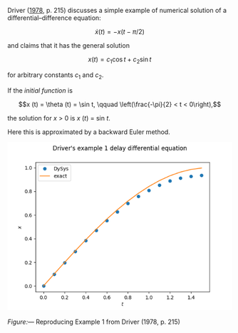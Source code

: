 Driver ([1978](references.rst), p. 215) discusses a simple example of
numerical solution of a differential–difference equation:
```math
\dot x (t) = -x (t - \pi / 2)
```
and claims that it has the general solution
```math
x (t) = c_1 \cos t + c_2 \sin t
```
for arbitrary constants $`c_1`$ and $`c_2`$.

If the *initial function* is
```math
x (t) = \theta (t) = \sin t, \qquad \left(\frac{-\pi}{2} < t < 0\right),
```
the solution for *x* > 0 is *x* (*t*) = sin *t*.

Here this is approximated by a backward Euler method.


![driver.png](driver.png)

*Figure:—* Reproducing Example 1 from Driver (1978, p. 215)
